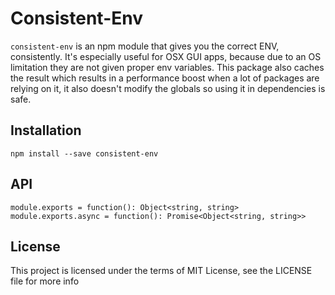 # Consistent-Env

`consistent-env` is an npm module that gives you the correct ENV, consistently. It's especially useful for OSX GUI apps, because due to an OS limitation they are not given proper env variables. This package also caches the result which results in a performance boost when a lot of packages are relying on it, it also doesn't modify the globals so using it in dependencies is safe.

## Installation

```
npm install --save consistent-env
```

## API

```
module.exports = function(): Object<string, string>
module.exports.async = function(): Promise<Object<string, string>>
```

## License

This project is licensed under the terms of MIT License, see the LICENSE file for more info
